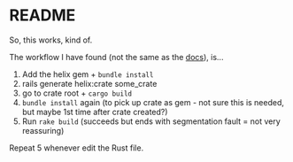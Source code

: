 # README

So, this works, kind of.

The workflow I have found (not the same as the [docs](https://usehelix.com/getting_started#step-1-create-a-new-rails-project)), is...

1. Add the helix gem + `bundle install`
2. rails generate helix:crate some_crate
3. go to crate root + `cargo build`
4. `bundle install` again (to pick up crate as gem - not sure this is needed, but maybe 1st time after crate created?)
5. Run `rake build` (succeeds but ends with segmentation fault = not very reassuring)

Repeat 5 whenever edit the Rust file.

